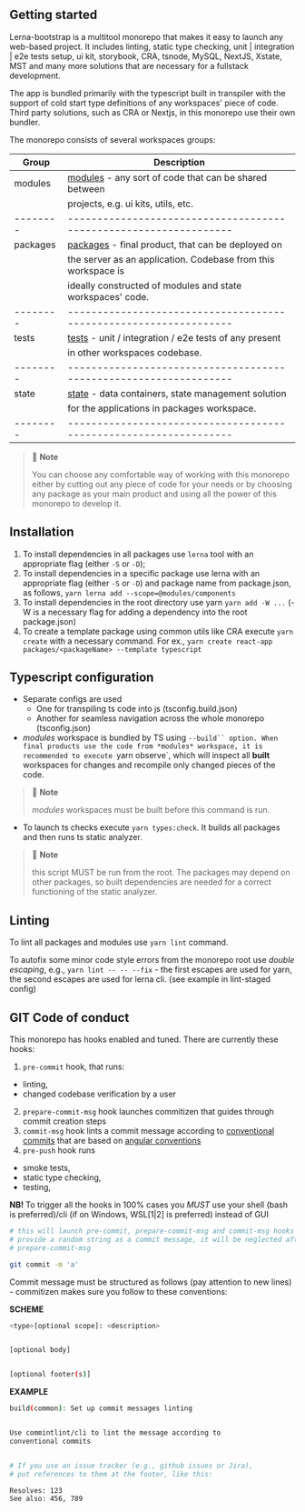 ## Getting started

Lerna-bootstrap is a multitool monorepo that makes it easy to launch any web-based
project. It includes linting, static type checking, unit | integration | e2e
tests setup, ui kit, storybook, CRA, tsnode, MySQL, NextJS, Xstate, MST and
many more solutions that are necessary for a fullstack development.

The app is bundled primarily with the typescript built in transpiler with the
support of cold start type definitions of any workspaces' piece of code. Third
party solutions, such as CRA or Nextjs, in this monorepo use their own bundler.

The monorepo consists of several workspaces groups:

| Group    | Description                                                       |
| -------- | ----------------------------------------------------------------- |
| modules  | [modules](./modules) - any sort of code that can be shared between|
|          | projects, e.g. ui kits, utils, etc.                               |
| -------- | ----------------------------------------------------------------- |
| packages | [packages](./packages) - final product, that can be deployed on   |
|          | the server as an application. Codebase from this workspace is     |
|          | ideally constructed of modules and state workspaces' code.        |
| -------- | ----------------------------------------------------------------- |
| tests    | [tests](./tests) - unit / integration / e2e tests of any present  |
|          | in other workspaces codebase.                                     |
| -------- | ----------------------------------------------------------------- |
| state    | [state](./state) - data containers, state management solution     |
|          | for the applications in packages workspace.                       |
| -------- | ----------------------------------------------------------------- |

> 🚩 **Note**
> 
> You can choose any comfortable way of working with this monorepo either
> by cutting out any piece of code for your needs or by choosing any package 
> as your main product and using all the power of this monorepo to develop it.

## Installation

1. To install dependencies in all packages use `lerna` tool with an appropriate
flag (either `-S` or `-D`);
2. To install dependencies in a specific package use lerna with an appropriate
flag (either `-S` or `-D`) and package name from package.json, as follows,
`yarn lerna add --scope=@modules/components`
3. To install dependencies in the root directory use yarn
`yarn add -W ...` (-W is a necessary flag for adding a dependency 
into the root package.json)
4. To create a template package using common utils like CRA execute 
`yarn create` with a necessary command. For ex.,
`yarn create react-app packages/<packageName> --template typescript`


## Typescript configuration

- Separate configs are used
  - One for transpiling ts code into js (tsconfig.build.json)
  - Another for seamless navigation across the whole monorepo (tsconfig.json)
- *modules* workspace is bundled by TS using `--build`` option.
When final products use the code from *modules* workspace, it is recommended to
execute `yarn observe`, which will inspect all **built** workspaces for changes 
and recompile only changed pieces of the code.

> 🚩 **Note**
>
> *modules* workspaces must be built before this command is run.

- To launch ts checks execute `yarn types:check`. It builds all packages
and then runs ts static analyzer.

> 🚩 **Note**
>
> this script MUST be run from the root. The packages may depend on 
> other packages, so built dependencies are needed for a correct functioning of
> the static analyzer.


## Linting

To lint all packages and modules use `yarn lint` command.


To autofix some minor code style errors from the monorepo root use
*double escaping*, e.g., `yarn lint -- -- --fix` - the first escapes are
used for yarn, the second escapes are used for lerna cli. (see example in
lint-staged config)


## GIT Code of conduct

This monorepo has hooks enabled and tuned. There are currently these hooks:
1. `pre-commit` hook, that runs:
  - linting, 
  - changed codebase verification by a user
2. `prepare-commit-msg` hook launches commitizen that guides through 
commit creation steps
3. `commit-msg` hook lints a commit message
according to [conventional commits](https://www.conventionalcommits.org/en/v1.0.0/)
that are based on
[angular conventions](https://github.com/angular/angular/blob/22b96b9/CONTRIBUTING.md#type)
4. `pre-push` hook runs
  - smoke tests,
  - static type checking,
  - testing,

**NB!** To trigger all the hooks in 100% cases you *MUST* use
your shell (bash is preferred)/cli (if on Windows, WSL[1|2] is preferred) 
instead of GUI

```sh
# this will launch pre-commit, prepare-commit-msg and commit-msg hooks
# provide a random string as a commit message, it will be neglected after 
# prepare-commit-msg

git commit -m 'a'
```

Commit message must be structured as follows (pay attention to new lines) -
commitizen makes sure you follow to these conventions:


**SCHEME**
```sh
<type>[optional scope]: <description>


[optional body]


[optional footer(s)]
```


**EXAMPLE**
```sh
build(common): Set up commit messages linting


Use commintlint/cli to lint the message according to
conventional commits 


# If you use an issue tracker (e.g., github issues or Jira),
# put references to them at the footer, like this:

Resolves: 123
See also: 456, 789
```
